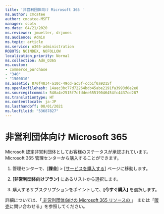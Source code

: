 ```yaml
---
title: '非営利団体向け Microsoft 365 '
ms.author: cmcatee
author: cmcatee-MSFT
manager: scotv
ms.date: 04/21/2020
ms.reviewer: jmueller, drjones
ms.audience: Admin
ms.topic: article
ms.service: o365-administration
ROBOTS: NOINDEX, NOFOLLOW
localization_priority: Normal
ms.collection: Adm_O365
ms.custom:
- commerce_purchase
- "340"
- "1500010"
ms.assetid: 870f4834-a10c-49cd-ac5f-ccb1f0a9215f
ms.openlocfilehash: 14aec3bc77d72264bdb45abe2191fa3993d6e2e8
ms.sourcegitcommit: 540a4e2515f7cfddee65519046454fc4437cd287
ms.translationtype: HT
ms.contentlocale: ja-JP
ms.lasthandoff: 08/01/2021
ms.locfileid: "53687827"
---
```

# <a name="microsoft-365-for-nonprofits---approved"></a>非営利団体向け Microsoft 365

Microsoft 認定非営利団体としてお客様のステータスが承認されています。 Microsoft 365 管理センターから購入することができます。

1. 管理センターで、[**課金**] \> [[サービスを購入する](https://go.microsoft.com/fwlink/p/?linkid=868433)] ページに移動します。

2. **[非営利団体向けプラン]** にあるリストから選択します。

3. 購入するサブスクリプションをポイントして、**[今すぐ購入]** を選択します。

詳細については、「[ 非営利団体向けの Microsoft 365 リソースの ](https://www.microsoft.com/nonprofits/microsoft-365)」 または「[販売](https://www.microsoft.com/nonprofits/contact-us)に問い合わせる」を参照してください。
